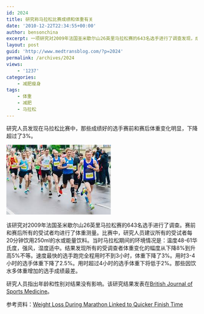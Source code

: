 ```yaml
---
id: 2024
title: 研究称马拉松比赛成绩和体重有关
date: '2010-12-22T22:34:55+00:00'
author: bensonchina
excerpt: 一项研究对2009年法国圣米歇尔山26英里马拉松赛的643名选手进行了调查发现，成绩好的选手赛后体重较赛前下降超过了3%，而成绩最差的选手则表现为体重增加。
layout: post
guid: 'http://www.medtransblog.com/?p=2024'
permalink: /archives/2024
views:
    - '1237'
categories:
    - 减肥瘦身
tags:
    - 体重
    - 减肥
    - 马拉松
---
```


研究人员发现在马拉松比赛中，那些成绩好的选手赛前和赛后体重变化明显，下降超过了3%。

![](/assets/uploads/2010/12/下载-7.jpg)

该研究对2009年法国圣米歇尔山26英里马拉松赛的643名选手进行了调查。赛前和赛后所有的受试者均进行了体重测量。比赛中，研究人员建议所有的受试者每20分钟饮用250ml的水或能量饮料。当时马拉松期间的环境情况是：温度48-61华氏度，强风，湿度适中。结果发现所有的受调查者体重变化的幅度从下降8%到升高5%不等。速度最快的选手跑完全程用时不到3小时，体重下降了3%。用时3-4小时的选手体重下降了2.5%。用时超过4小时的选手体重下将低于2%。那些因饮水多体重增加的选手成绩最差。

研究人员指出年龄和性别对结果没有影响。该研究结果发表在[British Journal of Sports Medicine](http://bjsm.bmj.com/)。

参考资料：[Weight Loss During Marathon Linked to Quicker Finish Time](http://news.yahoo.com/s/hsn/20101222/hl_hsn/weightlossduringmarathonlinkedtoquickerfinishtime)